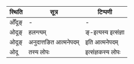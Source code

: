 | स्थिति | सूत्र | टिप्पणी |
| ----- | ------- | ------ |
| ओँदूङ् | - | - |
| ओदूङ् | हलन्त्यम् | ङ्-इत्यस्य इत्संज्ञा |
| ओदूङ् | अनुदात्तङित आत्मनेपदम् | इति आत्मनेपदम् |
| ओदू | तस्य लोपः | इत्संज्ञकस्य लोपः |

